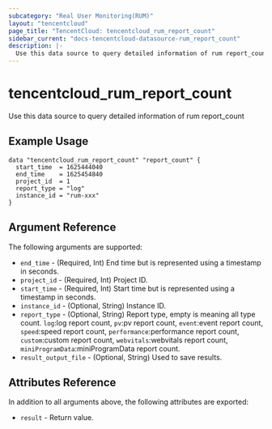 ```yaml
---
subcategory: "Real User Monitoring(RUM)"
layout: "tencentcloud"
page_title: "TencentCloud: tencentcloud_rum_report_count"
sidebar_current: "docs-tencentcloud-datasource-rum_report_count"
description: |-
  Use this data source to query detailed information of rum report_count
---
```


# tencentcloud_rum_report_count

Use this data source to query detailed information of rum report_count

## Example Usage

```hcl
data "tencentcloud_rum_report_count" "report_count" {
  start_time  = 1625444040
  end_time    = 1625454840
  project_id  = 1
  report_type = "log"
  instance_id = "rum-xxx"
}
```

## Argument Reference

The following arguments are supported:

* `end_time` - (Required, Int) End time but is represented using a timestamp in seconds.
* `project_id` - (Required, Int) Project ID.
* `start_time` - (Required, Int) Start time but is represented using a timestamp in seconds.
* `instance_id` - (Optional, String) Instance ID.
* `report_type` - (Optional, String) Report type, empty is meaning all type count. `log`:log report count, `pv`:pv report count, `event`:event report count, `speed`:speed report count, `performance`:performance report count, `custom`:custom report count, `webvitals`:webvitals report count, `miniProgramData`:miniProgramData report count.
* `result_output_file` - (Optional, String) Used to save results.

## Attributes Reference

In addition to all arguments above, the following attributes are exported:

* `result` - Return value.


